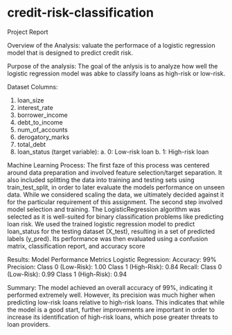 # credit-risk-classification

Project Report 

Overview of the Analysis:
valuate the performace of a logistic regression model that is designed to predict credit risk.


Purpose of the analysis:
The goal of the anlysis is to analyze how well the logistic regression model was abke to classify loans as high-risk or low-risk.

Dataset Columns:
1. loan_size
2. interest_rate
3. borrower_income
4. debt_to_income
5. num_of_accounts
6. derogatory_marks
7. total_debt
8. loan_status (target variable):
      a. 0: Low-risk loan
      b. 1: High-risk loan



Machine Learning Process: 
The first faze of this process was centered around data preparation and involved feature selection/target separation. It also included splitting the data into training and testing sets using train_test_split, in order to later evaluate the models performance on unseen data. While we considered scaling the data, we ultimately decided against it for the particular requirement of this assignment. The second step involved model selection and training. The LogisticRegression algorithm was selected as it is well-suited for binary classification problems like predicting loan risk. We used the trained logistic regression model to predict loan_status for the testing dataset (X_test), resulting in a set of predicted labels (y_pred). Its performance was then evaluated using a confusion matrix, classification report, and accuracy score


Results:
Model Performance Metrics
Logistic Regression:
Accuracy: 99%
Precision:
Class 0 (Low-Risk): 1.00
Class 1 (High-Risk): 0.84
Recall:
Class 0 (Low-Risk): 0.99
Class 1 (High-Risk): 0.94


Summary:
The model achieved an overall accuracy of 99%, indicating it performed extremely well. However, its precision was much higher when predicting low-risk loans relative to high-risk loans. This indicates that while the model is a good start, further improvements are important in order to increase its identification of high-risk loans, which pose greater threats to loan providers. 


